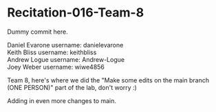 # Recitation-016-Team-8
Dummy commit here.

Daniel Evarone  username: danielevarone <br/>
Keith Bliss     username: keithbliss <br/>
Andrew Logue    username: Andrew-Logue <br/>
Joey Weber      username: wiwe4856 <br/>

Team 8, here's where we did the "Make some edits on the main branch (ONE PERSON)" part of the lab, don't worry :) 

Adding in even more changes to main.
